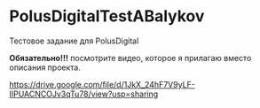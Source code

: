 # PolusDigitalTestABalykov
Тестовое задание для PolusDigital

**Обязательно!!!** посмотрите видео, которое я прилагаю вместо описания проекта.

https://drive.google.com/file/d/1JkX_24hF7V9yLF-IIPUACNCOJv3qTu78/view?usp=sharing
